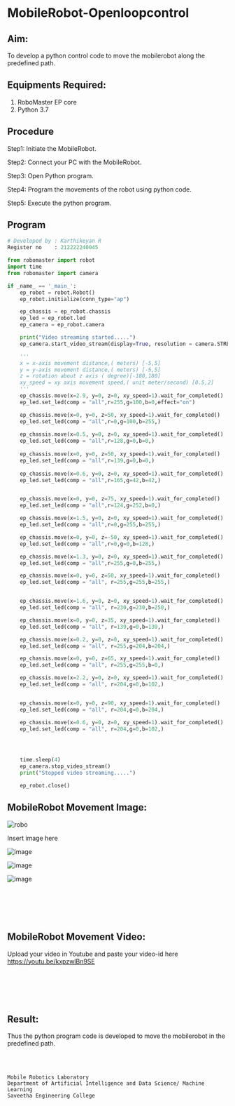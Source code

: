 # MobileRobot-Openloopcontrol
## Aim:

To develop a python control code to move the mobilerobot along the predefined path.

## Equipments Required:
1. RoboMaster EP core
2. Python 3.7

## Procedure


Step1: Initiate the MobileRobot.

Step2: Connect your PC with the MobileRobot.

Step3: Open Python program.

Step4: Program the movements of the robot using python code.

Step5: Execute the python program.

## Program
```python
# Developed by : Karthikeyan R
Register no    : 212222240045

from robomaster import robot
import time
from robomaster import camera

if _name_ == '_main_':
    ep_robot = robot.Robot()
    ep_robot.initialize(conn_type="ap")

    ep_chassis = ep_robot.chassis
    ep_led = ep_robot.led
    ep_camera = ep_robot.camera

    print("Video streaming started.....")
    ep_camera.start_video_stream(display=True, resolution = camera.STREAM_360P)

    '''
    x = x-axis movement distance,( meters) [-5,5]
    y = y-axis movement distance,( meters) [-5,5]
    z = rotation about z axis ( degree)[-180,180]
    xy_speed = xy axis movement speed,( unit meter/second) [0.5,2]
    '''
    ep_chassis.move(x=2.9, y=0, z=0, xy_speed=1).wait_for_completed()
    ep_led.set_led(comp = "all",r=255,g=100,b=0,effect="on")

    ep_chassis.move(x=0, y=0, z=50, xy_speed=1).wait_for_completed()
    ep_led.set_led(comp = "all",r=0,g=100,b=255,)
    
    ep_chassis.move(x=0.5, y=0, z=0, xy_speed=1).wait_for_completed()
    ep_led.set_led(comp = "all",r=128,g=0,b=0,)
    
    ep_chassis.move(x=0, y=0, z=50, xy_speed=1).wait_for_completed()
    ep_led.set_led(comp = "all",r=139,g=0,b=0,)
    
    ep_chassis.move(x=0.6, y=0, z=0, xy_speed=1).wait_for_completed()
    ep_led.set_led(comp = "all",r=165,g=42,b=42,)


    ep_chassis.move(x=0, y=0, z=75, xy_speed=1).wait_for_completed()
    ep_led.set_led(comp = "all",r=124,g=252,b=0,)

    ep_chassis.move(x=1.5, y=0, z=0, xy_speed=1).wait_for_completed()
    ep_led.set_led(comp = "all",r=0,g=255,b=255,)

    ep_chassis.move(x=0, y=0, z=-50, xy_speed=1).wait_for_completed()
    ep_led.set_led(comp = "all",r=0,g=0,b=128,)

    ep_chassis.move(x=1.3, y=0, z=0, xy_speed=1).wait_for_completed()
    ep_led.set_led(comp = "all",r=255,g=0,b=255,)

    ep_chassis.move(x=0, y=0, z=50, xy_speed=1).wait_for_completed()
    ep_led.set_led(comp = "all", r=255,g=255,b=255,)


    ep_chassis.move(x=1.6, y=0, z=0, xy_speed=1).wait_for_completed()
    ep_led.set_led(comp = "all", r=230,g=230,b=250,)

    ep_chassis.move(x=0, y=0, z=35, xy_speed=1).wait_for_completed()
    ep_led.set_led(comp = "all", r=139,g=0,b=139,)

    ep_chassis.move(x=0.2, y=0, z=0, xy_speed=1).wait_for_completed()
    ep_led.set_led(comp = "all", r=255,g=204,b=204,)

    ep_chassis.move(x=0, y=0, z=65, xy_speed=1).wait_for_completed()
    ep_led.set_led(comp = "all", r=255,g=255,b=0,)

    ep_chassis.move(x=2.2, y=0, z=0, xy_speed=1).wait_for_completed()
    ep_led.set_led(comp = "all", r=204,g=0,b=102,)


    ep_chassis.move(x=0, y=0, z=90, xy_speed=1).wait_for_completed()
    ep_led.set_led(comp = "all", r=204,g=0,b=204,)

    ep_chassis.move(x=0.6, y=0, z=0, xy_speed=1).wait_for_completed()
    ep_led.set_led(comp = "all", r=204,g=0,b=102,)




    time.sleep(4)
    ep_camera.stop_video_stream()
    print("Stopped video streaming.....")

    ep_robot.close()
```

## MobileRobot Movement Image:

![robo](./img/robomaster.png)

Insert image here

![image](https://github.com/karthikeyan-R16/mobilerobot-openloopcontrol/assets/119421232/81af0720-ecb6-49a3-9456-8d3e6536b4fd)


![image](https://github.com/karthikeyan-R16/mobilerobot-openloopcontrol/assets/119421232/051bab9d-13fe-4030-b8a3-1df1e8e936f8)


![image](https://github.com/karthikeyan-R16/mobilerobot-openloopcontrol/assets/119421232/026f70d8-95ef-4696-ad1f-88f29f24821d)

<br/>
<br/>
<br/>
<br/>

## MobileRobot Movement Video:

Upload your video in Youtube and paste your video-id here
https://youtu.be/kxpzwlBn9SE


<br/>
<br/>
<br/>
<br/>

## Result:
Thus the python program code is developed to move the mobilerobot in the predefined path.


<br/>
<br/>

```
Mobile Robotics Laboratory
Department of Artificial Intelligence and Data Science/ Machine Learning
Saveetha Engineering College
```
